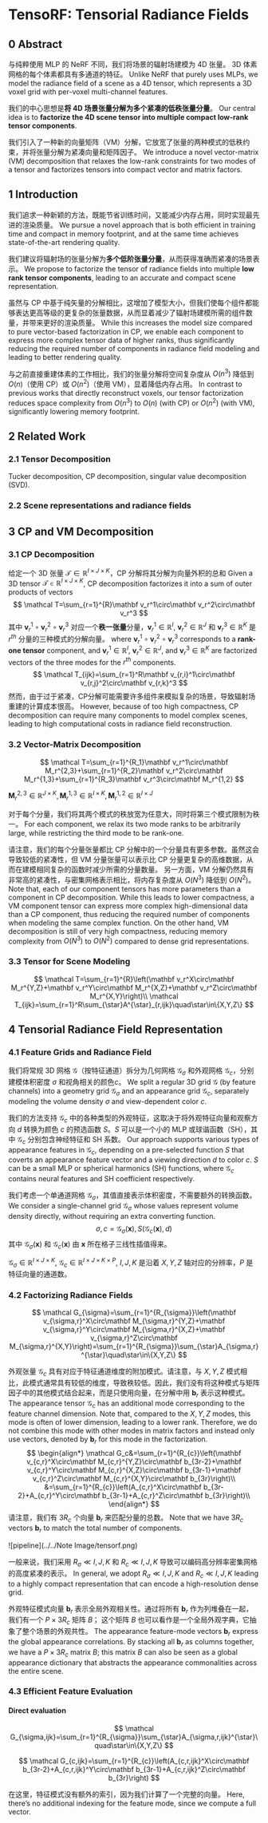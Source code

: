 # TensoRF: Tensorial Radiance Fields

## 0 Abstract

与纯粹使用 MLP 的 NeRF 不同，我们将场景的辐射场建模为 4D 张量。 3D 体素网格的每个体素都具有多通道的特征。
Unlike NeRF that purely uses MLPs, we model the radiance field of a scene as a 4D tensor, which represents a 3D voxel grid with per-voxel multi-channel features.

我们的中心思想是**将 4D 场景张量分解为多个紧凑的低秩张量分量**。
Our central idea is to **factorize the 4D scene tensor into multiple compact low-rank tensor components**.

我们引入了一种新的向量矩阵（VM）分解，它放宽了张量的两种模式的低秩约束，并将张量分解为紧凑向量和矩阵因子。
We introduce a novel vector-matrix (VM) decomposition that relaxes the low-rank constraints for two modes of a tensor and factorizes tensors into compact vector and matrix factors.

## 1 Introduction

我们追求一种新颖的方法，既能节省训练时间，又能减少内存占用，同时实现最先进的渲染质量。
We pursue a novel approach that is both efficient in training time and compact in memory footprint, and at the same time achieves state-of-the-art rendering quality.

我们建议将辐射场的张量分解为**多个低阶张量分量**，从而获得准确而紧凑的场景表示。
We propose to factorize the tensor of radiance fields into multiple **low rank tensor components**, leading to an accurate and compact scene representation. 

虽然与 CP 中基于纯矢量的分解相比，这增加了模型大小，但我们使每个组件都能够表达更高等级的更复杂的张量数据，从而显着减少了辐射场建模所需的组件数量，并带来更好的渲染质量。
While this increases the model size compared to pure vector-based factorization in CP, we enable each component to express more complex tensor data of higher ranks, thus significantly reducing the required number of components in radiance field modeling and leading to better rendering quality.

与之前直接重建体素的工作相比，我们的张量分解将空间复杂度从 $O(n^3)$ 降低到 $O(n)$（使用 CP）或 $O(n^2)$（使用 VM），显着降低内存占用。
In contrast to previous works that directly reconstruct voxels, our tensor factorization reduces space complexity from $O(n^3)$ to $O(n)$ (with CP) or $O(n^2)$ (with VM), significantly lowering memory footprint.

## 2 Related Work

### 2.1 Tensor Decomposition

Tucker decomposition, CP decomposition, singular value decomposition (SVD).

### 2.2 Scene representations and radiance fields

## 3 CP and VM Decomposition

### 3.1 CP Decomposition

给定一个 3D 张量 $\mathcal T\in\mathbb R^{I\times J\times K}$，CP 分解将其分解为向量外积的总和
Given a 3D tensor $\mathcal T\in\mathbb R^{I\times J\times K}$, CP decomposition factorizes it into a sum of outer products of vectors
$$
\mathcal T=\sum_{r=1}^{R}\mathbf v_r^1\circ\mathbf v_r^2\circ\mathbf v_r^3
$$
其中 $\mathbf v_r^1\circ\mathbf v_r^2\circ\mathbf v_r^3$ 对应一个**秩一张量**分量，$\mathbf v_r^1\in\mathbb R^I$, $\mathbf v_r^2\in\mathbb R^J$ 和 $\mathbf v_r^3\in\mathbb R^K$ 是 $r^{th}$ 分量的三种模式的分解向量。
where $\mathbf v_r^1\circ\mathbf v_r^2\circ\mathbf v_r^3$ corresponds to a **rank-one tensor** component, and $\mathbf v_r^1\in\mathbb R^I$, $\mathbf v_r^2\in\mathbb R^J$, and $\mathbf v_r^3\in\mathbb R^K$ are factorized vectors of the three modes for the $r^{th}$ components.
$$
\mathcal T_{ijk}=\sum_{r=1}^R\mathbf v_{r,i}^1\circ\mathbf v_{r,j}^2\circ\mathbf v_{r,k}^3
$$
然而，由于过于紧凑，CP分解可能需要许多组件来模拟复杂的场景，导致辐射场重建的计算成本很高。
However, because of too high compactness, CP decomposition can require many components to model complex scenes, leading to high computational costs in radiance field reconstruction.

### 3.2 Vector-Matrix Decomposition

$$
\mathcal T=\sum_{r=1}^{R_1}\mathbf v_r^1\circ\mathbf M_r^{2,3}+\sum_{r=1}^{R_2}\mathbf v_r^2\circ\mathbf M_r^{1,3}+\sum_{r=1}^{R_3}\mathbf v_r^3\circ\mathbf M_r^{1,2}
$$

$\mathbf M_r^{2,3}\in\mathbb R^{J\times K},\mathbf M_r^{1,3}\in\mathbb R^{I\times K},\mathbf M_r^{1,2}\in\mathbb R^{I\times J}$

对于每个分量，我们将其两个模式的秩放宽为任意大，同时将第三个模式限制为秩一。
For each component, we relax its two mode ranks to be arbitrarily large, while restricting the third mode to be rank-one.

请注意，我们的每个分量张量都比 CP 分解中的一个分量具有更多参数。虽然这会导致较低的紧凑性，但 VM 分量张量可以表示比 CP 分量更复杂的高维数据，从而在建模相同复杂的函数时减少所需的分量数量。 另一方面，VM 分解仍然具有非常高的紧凑性，与密集网格表示相比，将内存复杂度从 $O(N^3)$ 降低到 $O(N^2)$。
Note that, each of our component tensors has more parameters than a component in CP decomposition. While this leads to lower compactness, a VM component tensor can express more complex high-dimensional data than a CP component, thus reducing the required number of components when modeling the same complex function. On the other hand, VM decomposition is still of very high compactness, reducing memory complexity from $O(N^3)$ to $O(N^2)$ compared to dense grid representations.

### 3.3 Tensor for Scene Modeling

$$
\mathcal T=\sum_{r=1}^{R}\left(\mathbf v_r^X\circ\mathbf M_r^{Y,Z}+\mathbf v_r^Y\circ\mathbf M_r^{X,Z}+\mathbf v_r^Z\circ\mathbf M_r^{X,Y}\right)\\
\mathcal T_{ijk}=\sum_{r=1}^R\sum_{\star}A^{\star}_{r,ijk}\quad\star\in\{X,Y,Z\}
$$

## 4 Tensorial Radiance Field Representation

### 4.1 Feature Grids and Radiance Field

我们将常规 3D 网格 $\mathcal G$（按特征通道）拆分为几何网格 $\mathcal G_{\sigma}$ 和外观网格 $\mathcal G_c$，分别建模体积密度 $\sigma$ 和视角相关的颜色$c$。
We split a regular 3D grid $\mathcal G$ (by feature channels) into a geometry grid $\mathcal G_{\sigma}$ and an appearance grid $\mathcal G_c$, separately modeling the volume density $\sigma$ and view-dependent color $c$.

我们的方法支持 $\mathcal G_c$ 中的各种类型的外观特征，这取决于将外观特征向量和观察方向 $d$ 转换为颜色 $c$ 的预选函数 $S$。$S$ 可以是一个小的 MLP 或球谐函数（SH），其中 $\mathcal G_c$ 分别包含神经特征和 SH 系数。
Our approach supports various types of appearance features in $\mathcal G_c$, depending on a pre-selected function $S$ that coverts an appearance feature vector and a viewing direction $d$ to color $c$. $S$ can be a small MLP or spherical harmonics (SH) functions, where $\mathcal G_c$ contains neural features and SH coefficient respectively.

我们考虑一个单通道网格 $\mathcal G_{\sigma}$，其值直接表示体积密度，不需要额外的转换函数。
We consider a single-channel grid $\mathcal G_{\sigma}$​ whose values represent volume density directly, without requiring an extra converting function.
$$
\sigma,c=\mathcal G_{\sigma}(\mathbf x),S(\mathcal G_c(\mathbf x),d)
$$
其中 $\mathcal G_{\sigma}(\mathbf x)$ 和 $\mathcal G_c(\mathbf x)$ 由 $\mathbf x$ 所在格子三线性插值得来。

$\mathcal G_{\sigma}\in\mathbb R^{I\times J\times K}$, $\mathcal G_c\in\mathbb R^{I\times J\times K\times P}$, $I,J,K$ 是沿着 $X,Y,Z$ 轴对应的分辨率，$P$ 是特征向量的通道数。

### 4.2 Factorizing Radiance Fields

$$
\mathcal G_{\sigma}=\sum_{r=1}^{R_{\sigma}}\left(\mathbf v_{\sigma,r}^X\circ\mathbf M_{\sigma,r}^{Y,Z}+\mathbf v_{\sigma,r}^Y\circ\mathbf M_{\sigma,r}^{X,Z}+\mathbf v_{\sigma,r}^Z\circ\mathbf M_{\sigma,r}^{X,Y}\right)=\sum_{r=1}^{R_{\sigma}}\sum_{\star}A_{\sigma,r}^{\star}\quad\star\in\{X,Y,Z\}
$$

外观张量 $\mathcal G_c$ 具有对应于特征通道维度的附加模式。请注意，与 $X,Y,Z$ 模式相比，此模式通常具有较低的维度，导致秩较低。因此，我们没有将这种模式与矩阵因子中的其他模式结合起来，而是只使用向量，在分解中用 $\mathbf b_r$ 表示这种模式。
The appearance tensor $\mathcal G_c$ has an additional mode corresponding to the feature channel dimension. Note that, compared to the $X,Y,Z$ modes, this mode is often of lower dimension, leading to a lower rank. Therefore, we do not combine this mode with other modes in matrix factors and instead only use vectors, denoted by $\mathbf b_r$ for this mode in the factorization.
$$
\begin{align*}
\mathcal G_c&=\sum_{r=1}^{R_{c}}\left(\mathbf v_{c,r}^X\circ\mathbf M_{c,r}^{Y,Z}\circ\mathbf b_{3r-2}+\mathbf v_{c,r}^Y\circ\mathbf M_{c,r}^{X,Z}\circ\mathbf b_{3r-1}+\mathbf v_{c,r}^Z\circ\mathbf M_{c,r}^{X,Y}\circ\mathbf b_{3r}\right)\\
&=\sum_{r=1}^{R_{c}}\left(A_{c,r}^X\circ\mathbf b_{3r-2}+A_{c,r}^Y\circ\mathbf b_{3r-1}+A_{c,r}^Z\circ\mathbf b_{3r}\right)\\
\end{align*}
$$
请注意，我们有 $3R_c$ 个向量 $\mathbf b_r$ 来匹配分量的总数。
Note that we have $3R_c$ vectors $\mathbf b_r$ to match the total number of components.

![pipeline](../../Note Image/tensorf.png)

一般来说，我们采用 $R_{\sigma}\ll I,J,K$ 和 $R_{c}\ll I,J,K$ 导致可以编码高分辨率密集网格的高度紧凑的表示。
In general, we adopt $R_{\sigma}\ll I,J,K$ and $R_{c}\ll I,J,K$ leading to a highly compact representation that can encode a high-resolution dense grid.

外观特征模式向量 $\mathbf b_r$ 表示全局外观相关性。通过将所有 $\mathbf b_r$ 作为列堆叠在一起，我们有一个 $P\times3R_c$ 矩阵 $B$； 这个矩阵 $B$ 也可以看作是一个全局外观字典，它抽象了整个场景的外观共性。
The appearance feature-mode vectors $\mathbf b_r$ express the global appearance correlations. By stacking all $\mathbf b_r$ as columns together, we have a $P\times3R_c$ matrix $B$; this matrix $B$ can also be seen as a global appearance dictionary that abstracts the appearance commonalities across the entire scene.

### 4.3 Efficient Feature Evaluation

#### Direct evaluation

$$
\mathcal G_{\sigma,ijk}=\sum_{r=1}^{R_{\sigma}}\sum_{\star}A_{\sigma,r,ijk}^{\star}\quad\star\in\{X,Y,Z\}
$$

$$
\mathcal G_{c,ijk}=\sum_{r=1}^{R_{c}}\left(A_{c,r,ijk}^X\circ\mathbf b_{3r-2}+A_{c,r,ijk}^Y\circ\mathbf b_{3r-1}+A_{c,r,ijk}^Z\circ\mathbf b_{3r}\right)
$$

在这里，特征模式没有额外的索引，因为我们计算了一个完整的向量。
Here, there’s no additional indexing for the feature mode, since we compute a full vector.







